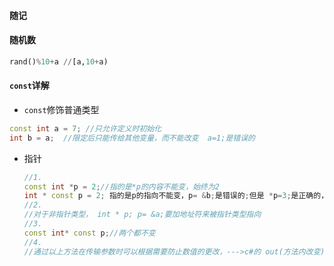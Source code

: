 #### 随记

#### 随机数

```python
rand()%10+a //[a,10+a)
```

#### `const`详解

* `const`修饰普通类型

```c++
const int a = 7; //只允许定义时初始化
int b = a;  //限定后只能传给其他变量，而不能改变  a=1;是错误的
```

* 指针

  ```c++
  //1.
  const int *p = 2;//指的是*p的内容不能变，始终为2
  int * const p = 2; 指的是p的指向不能变，p= &b;是错误的;但是 *p=3;是正确的，即地址不能变
  //2.
  //对于非指针类型， int * p; p= &a;要加地址符来被指针类型指向
  //3.
  const int* const p;//两个都不变
  //4.
  //通过以上方法在传输参数时可以根据需要防止数值的更改，--->c#的 out(方法内改变) in(默认不变) ref(可改变)
  ```

  
